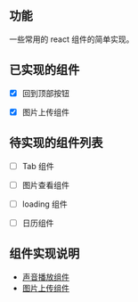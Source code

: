 
## 功能

一些常用的 react 组件的简单实现。

## 已实现的组件

- [x] 回到顶部按钮
- [x] 图片上传组件


## 待实现的组件列表

- [ ] Tab 组件
- [ ] 图片查看组件
- [ ] loading 组件
- [ ] 日历组件


## 组件实现说明

- [声音播放组件](https://github.com/noiron/simple-react-components/blob/master/src/components/SoundBar/README.md)
- [图片上传组件](./src/components/ImageUploader/README.md)
